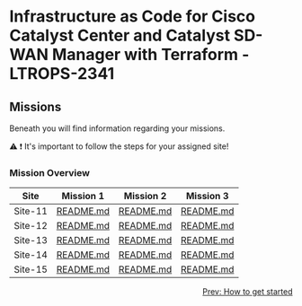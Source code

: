 # Infrastructure as Code for Cisco Catalyst Center and Catalyst SD-WAN Manager with Terraform - LTROPS-2341

## Missions

Beneath you will find information regarding your missions.

:warning:
:exclamation: It's important to follow the steps for your assigned site!

### Mission Overview

| Site    | Mission 1                                             | Mission 2                                             | Mission 3                                             |
| ------- | ----------------------------------------------------- | ----------------------------------------------------- | ----------------------------------------------------- |
| Site-11 | <a href='./Site 11/Mission 1/README.md'>README.md</a> | <a href='./Site 11/Mission 2/README.md'>README.md</a> | <a href='./Site 11/Mission 3/README.md'>README.md</a> |
| Site-12 | <a href='./Site 12/Mission 1/README.md'>README.md</a> | <a href='./Site 12/Mission 2/README.md'>README.md</a> | <a href='./Site 12/Mission 3/README.md'>README.md</a> |
| Site-13 | <a href='./Site 13/Mission 1/README.md'>README.md</a> | <a href='./Site 13/Mission 2/README.md'>README.md</a> | <a href='./Site 13/Mission 3/README.md'>README.md</a> |
| Site-14 | <a href='./Site 14/Mission 1/README.md'>README.md</a> | <a href='./Site 14/Mission 2/README.md'>README.md</a> | <a href='./Site 14/Mission 3/README.md'>README.md</a> |
| Site-15 | <a href='./Site 15/Mission 1/README.md'>README.md</a> | <a href='./Site 15/Mission 2/README.md'>README.md</a> | <a href='./Site 15/Mission 3/README.md'>README.md</a> |

<div align="right">
  <a href='../How to get started/README.md'>Prev: How to get started</a>
</div>
